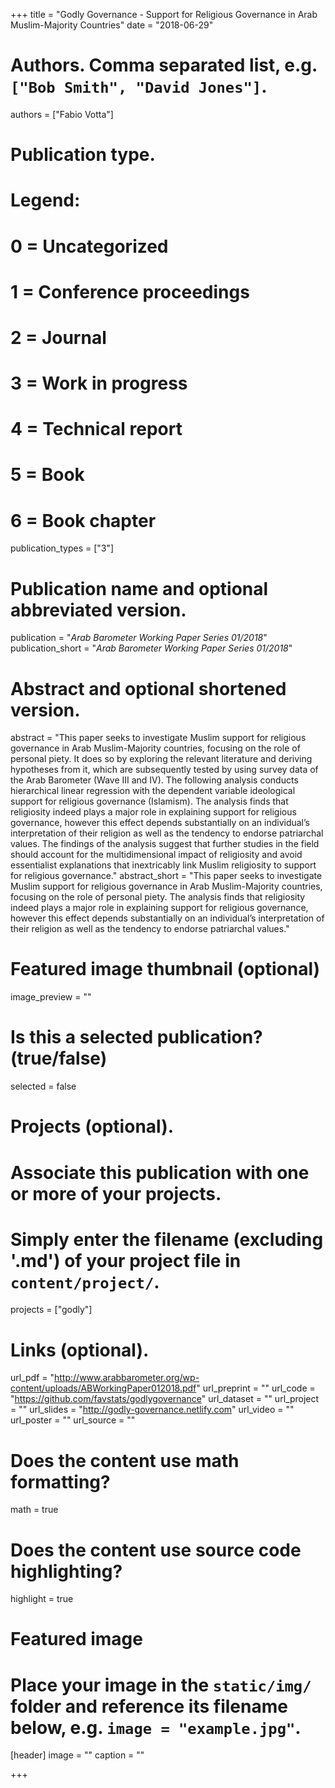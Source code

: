 +++
title = "Godly Governance - Support for Religious Governance in Arab Muslim-Majority Countries"
date = "2018-06-29"

# Authors. Comma separated list, e.g. `["Bob Smith", "David Jones"]`.
authors = ["Fabio Votta"]

# Publication type.
# Legend:
# 0 = Uncategorized
# 1 = Conference proceedings
# 2 = Journal
# 3 = Work in progress
# 4 = Technical report
# 5 = Book
# 6 = Book chapter
publication_types = ["3"]

# Publication name and optional abbreviated version.
publication = "*Arab Barometer Working Paper Series 01/2018*"
publication_short = "*Arab Barometer Working Paper Series 01/2018*"

# Abstract and optional shortened version.
abstract = "This paper seeks to investigate Muslim support for religious governance in Arab Muslim-Majority countries, focusing on the role of personal piety. It does so by exploring the relevant literature and deriving hypotheses from it, which are subsequently tested by using survey data of the Arab Barometer (Wave III and IV). The following analysis conducts hierarchical linear regression with the dependent variable ideological support for religious governance (Islamism). The analysis finds that religiosity indeed plays a major role in explaining support for religious governance, however this effect depends substantially on an individual’s interpretation of their religion as well as the tendency to endorse patriarchal values. The findings of the analysis suggest that further studies in the field should account for the multidimensional impact of religiosity and avoid essentialist explanations that inextricably link Muslim religiosity to support for religious governance."
abstract_short = "This paper seeks to investigate Muslim support for religious governance in Arab Muslim-Majority countries, focusing on the role of personal piety. The analysis finds that religiosity indeed plays a major role in explaining support for religious governance, however this effect depends substantially on an individual’s interpretation of their religion as well as the tendency to endorse patriarchal values."

# Featured image thumbnail (optional)
image_preview = ""

# Is this a selected publication? (true/false)
selected = false

# Projects (optional).
#   Associate this publication with one or more of your projects.
#   Simply enter the filename (excluding '.md') of your project file in `content/project/`.
projects = ["godly"]

# Links (optional).
url_pdf = "http://www.arabbarometer.org/wp-content/uploads/ABWorkingPaper012018.pdf"
url_preprint = ""
url_code = "https://github.com/favstats/godlygovernance"
url_dataset = ""
url_project = ""
url_slides = "http://godly-governance.netlify.com"
url_video = ""
url_poster = ""
url_source = ""

# Does the content use math formatting?
math = true

# Does the content use source code highlighting?
highlight = true

# Featured image
# Place your image in the `static/img/` folder and reference its filename below, e.g. `image = "example.jpg"`.
[header]
image = ""
caption = ""

+++

